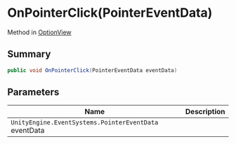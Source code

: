 # OnPointerClick(PointerEventData)

Method in [OptionView](./)

## Summary

```csharp
public void OnPointerClick(PointerEventData eventData)
```

## Parameters

| Name                                                  | Description |
| ----------------------------------------------------- | ----------- |
| `UnityEngine.EventSystems.PointerEventData` eventData |             |
